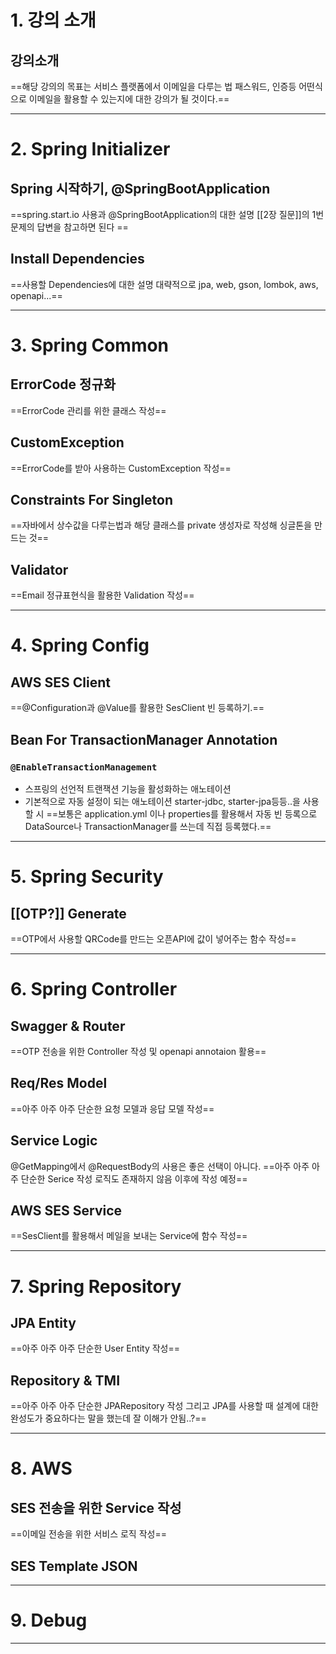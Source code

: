 # 1. 강의 소개
## 강의소개
==해당 강의의 목표는 서비스 플랫폼에서 이메일을 다루는 법 패스워드, 인증등 어떤식으로 이메일을 활용할 수 있는지에 대한 강의가 될 것이다.==
****
# 2. Spring Initializer
## Spring 시작하기, @SpringBootApplication
==spring.start.io 사용과 @SpringBootApplication의 대한 설명 [[2장 질문]]의 1번 문제의 답변을 참고하면 된다 ==
## Install Dependencies
==사용할 Dependencies에 대한 설명 대략적으로 jpa, web, gson, lombok, aws, openapi...==
****
# 3. Spring Common
## ErrorCode 정규화
==ErrorCode 관리를 위한 클래스 작성==
## CustomException
==ErrorCode를 받아 사용하는 CustomException 작성==
## Constraints For Singleton
==자바에서 상수값을 다루는법과 해당 클래스를 private 생성자로 작성해 싱글톤을 만드는 것==
## Validator
==Email 정규표현식을 활용한 Validation 작성==

****
# 4. Spring Config
## AWS SES Client
==@Configuration과 @Value를 활용한 SesClient 빈 등록하기.==
## Bean For TransactionManager Annotation
### `@EnableTransactionManagement`
- 스프링의 선언적 트랜잭션 기능을 활성화하는 애노테이션
- 기본적으로 자동 설정이 되는 애노테이션 starter-jdbc, starter-jpa등등..을 사용할 시
==보통은 application.yml 이나 properties를 활용해서 자동 빈 등록으로 DataSource나 TransactionManager를 쓰는데 직접 등록했다.==

****
# 5. Spring Security
## [[OTP?]] Generate
==OTP에서 사용할 QRCode를 만드는 오픈API에 값이 넣어주는 함수 작성==

****
# 6. Spring Controller
## Swagger & Router
==OTP 전송을 위한 Controller 작성 및 openapi annotaion 활용==
## Req/Res Model
==아주 아주 아주 단순한 요청 모델과 응답 모델 작성==
## Service Logic
@GetMapping에서 @RequestBody의 사용은 좋은 선택이 아니다.
==아주 아주 아주 단순한 Serice 작성 로직도 존재하지 않음 이후에 작성 예정==
## AWS SES Service
==SesClient를 활용해서 메일을 보내는 Service에 함수 작성==

****
# 7. Spring Repository
## JPA Entity
==아주 아주 아주 단순한 User Entity 작성==
## Repository & TMI
==아주 아주 아주 단순한 JPARepository 작성 그리고 JPA를 사용할 때 설계에 대한 완성도가 중요하다는 말을 했는데 잘 이해가 안됨..?==

****
# 8. AWS
## SES 전송을 위한 Service 작성
==이메일 전송을 위한 서비스 로직 작성==
## SES Template JSON

****
# 9. Debug

****